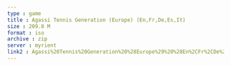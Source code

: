```yaml
---
type : game
title : Agassi Tennis Generation (Europe) (En,Fr,De,Es,It)
size : 209.8 M
format : iso
archive : zip
server : myrient
link2 : Agassi%20Tennis%20Generation%20%28Europe%29%20%28En%2CFr%2CDe%2CEs%2CIt%29
---
```

